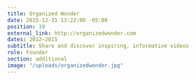```yaml
---
title: Organized Wonder
date: 2015-12-31 13:22:00 -05:00
position: 19
external_link: http://organizedwonder.com
dates: 2012–2015
subtitle: Share and discover inspiring, informative videos
role: Founder
section: additional
image: "/uploads/organizedwonder.jpg"
---
```



